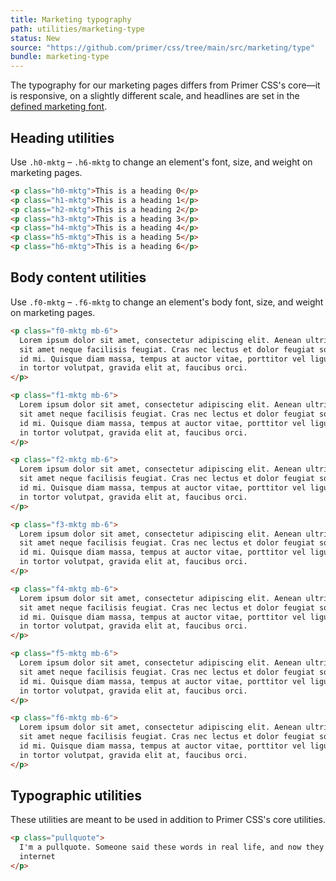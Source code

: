 ```yaml
---
title: Marketing typography
path: utilities/marketing-type
status: New
source: "https://github.com/primer/css/tree/main/src/marketing/type"
bundle: marketing-type
---
```


The typography for our marketing pages differs from Primer CSS's core—it is responsive, on a slightly different scale, and headlines are set in the [defined marketing font](https://github.com/primer/css/blob/main/src/marketing/support/variables.scss).

## Heading utilities

Use `.h0-mktg` – `.h6-mktg` to change an element's font, size, and weight on marketing pages.

```html live title="Heading Utilities"
<p class="h0-mktg">This is a heading 0</p>
<p class="h1-mktg">This is a heading 1</p>
<p class="h2-mktg">This is a heading 2</p>
<p class="h3-mktg">This is a heading 3</p>
<p class="h4-mktg">This is a heading 4</p>
<p class="h5-mktg">This is a heading 5</p>
<p class="h6-mktg">This is a heading 6</p>
```

## Body content utilities

Use `.f0-mktg` – `.f6-mktg` to change an element's body font, size, and weight on marketing pages.

```html live title="Heading Utilities"
<p class="f0-mktg mb-6">
  Lorem ipsum dolor sit amet, consectetur adipiscing elit. Aenean ultricies ante
  sit amet neque facilisis feugiat. Cras nec lectus et dolor feugiat sodales vel
  id mi. Quisque diam massa, tempus at auctor vitae, porttitor vel ligula. Donec
  in tortor volutpat, gravida elit at, faucibus orci.
</p>

<p class="f1-mktg mb-6">
  Lorem ipsum dolor sit amet, consectetur adipiscing elit. Aenean ultricies ante
  sit amet neque facilisis feugiat. Cras nec lectus et dolor feugiat sodales vel
  id mi. Quisque diam massa, tempus at auctor vitae, porttitor vel ligula. Donec
  in tortor volutpat, gravida elit at, faucibus orci.
</p>

<p class="f2-mktg mb-6">
  Lorem ipsum dolor sit amet, consectetur adipiscing elit. Aenean ultricies ante
  sit amet neque facilisis feugiat. Cras nec lectus et dolor feugiat sodales vel
  id mi. Quisque diam massa, tempus at auctor vitae, porttitor vel ligula. Donec
  in tortor volutpat, gravida elit at, faucibus orci.
</p>

<p class="f3-mktg mb-6">
  Lorem ipsum dolor sit amet, consectetur adipiscing elit. Aenean ultricies ante
  sit amet neque facilisis feugiat. Cras nec lectus et dolor feugiat sodales vel
  id mi. Quisque diam massa, tempus at auctor vitae, porttitor vel ligula. Donec
  in tortor volutpat, gravida elit at, faucibus orci.
</p>

<p class="f4-mktg mb-6">
  Lorem ipsum dolor sit amet, consectetur adipiscing elit. Aenean ultricies ante
  sit amet neque facilisis feugiat. Cras nec lectus et dolor feugiat sodales vel
  id mi. Quisque diam massa, tempus at auctor vitae, porttitor vel ligula. Donec
  in tortor volutpat, gravida elit at, faucibus orci.
</p>

<p class="f5-mktg mb-6">
  Lorem ipsum dolor sit amet, consectetur adipiscing elit. Aenean ultricies ante
  sit amet neque facilisis feugiat. Cras nec lectus et dolor feugiat sodales vel
  id mi. Quisque diam massa, tempus at auctor vitae, porttitor vel ligula. Donec
  in tortor volutpat, gravida elit at, faucibus orci.
</p>

<p class="f6-mktg mb-6">
  Lorem ipsum dolor sit amet, consectetur adipiscing elit. Aenean ultricies ante
  sit amet neque facilisis feugiat. Cras nec lectus et dolor feugiat sodales vel
  id mi. Quisque diam massa, tempus at auctor vitae, porttitor vel ligula. Donec
  in tortor volutpat, gravida elit at, faucibus orci.
</p>
```

## Typographic utilities

These utilities are meant to be used in addition to Primer CSS's core utilities.

```html live title="Typographic Utilities"
<p class="pullquote">
  I'm a pullquote. Someone said these words in real life, and now they're on the
  internet
</p>
```
